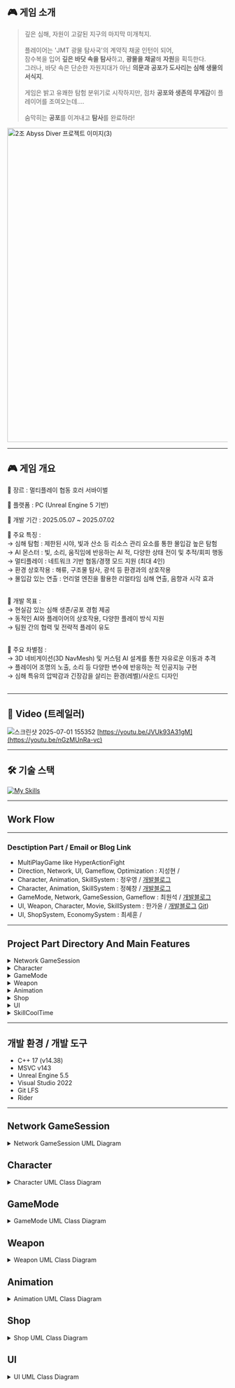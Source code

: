 
<div align = left>
  
## 🎮 게임 소개

> 깊은 심해, 자원이 고갈된 지구의 마지막 미개척지. <br><br>
> 플레이어는 'JMT 광물 탐사국'의 계약직 채굴 인턴이 되어, <br>
> 잠수복을 입어 **깊은 바닷 속을 탐사**하고, **광물을 채굴**해 **자원**을  획득한다. <br>
> 그러나, 바닷 속은 단순한 자원지대가 아닌 **의문과 공포가 도사리는 심해 생물의 서식지**. <br><br>
> 게임은 밝고 유쾌한 탐험 분위기로 시작하지만, 점차 **공포와 생존의 무게감**이 플레이어를 조여오는데…. <br><br>
> 숨막히는 **공포**를 이겨내고 **탐사**를 완료하라!

<img width="717" alt="2조 Abyss Diver 프로젝트 이미지(3)" src="https://github.com/user-attachments/assets/30ea249a-2e6a-4c33-afb7-4dadc3d98678" />

---

## 🎮 게임 개요

📌 장르 : 멀티플레이 협동 호러 서바이벌

📌 플랫폼 : PC (Unreal Engine 5 기반)

📌 개발 기간 : 2025.05.07 ~ 2025.07.02

📌 주요 특징 :<br>
    → 심해 탐험 : 제한된 시야, 빛과 산소 등 리소스 관리 요소를 통한 몰입감 높은 탐험 <br>
    → AI 몬스터 : 빛, 소리, 움직임에 반응하는 AI 적, 다양한 상태 전이 및 추적/회피 행동 <br>
    → 멀티플레이 : 네트워크 기반 협동/경쟁 모드 지원 (최대 4인) <br>
    → 환경 상호작용 : 해류, 구조물 탐사, 광석 등 환경과의 상호작용 <br>
    → 몰입감 있는 연출 : 언리얼 엔진을 활용한 리얼타임 심해 연출, 음향과 시각 효과 <br><br> 

📌 개발 목표 :<br>
    → 현실감 있는 심해 생존/공포 경험 제공<br>
    → 동적인 AI와 플레이어의 상호작용, 다양한 플레이 방식 지원<br>
    → 팀원 간의 협력 및 전략적 플레이 유도<br><br>

📌 주요 차별점 :<br>
    → 3D 네비게이션(3D NavMesh) 및 커스텀 AI 설계를 통한 자유로운 이동과 추격<br>
    → 플레이어 조명의 노출, 소리 등 다양한 변수에 반응하는 적 인공지능 구현<br>
    → 심해 특유의 압박감과 긴장감을 살리는 환경(레벨)/사운드 디자인<br><br>

---
## 🎥 Video (트레일러)
![스크린샷 2025-07-01 155352](https://github.com/user-attachments/assets/493eb057-b5f5-4069-8862-eb47b7c2ee97)
[https://youtu.be/JVUk93A31gM](https://youtu.be/nGzMUnRa-vc)

---
## 🛠️ 기술 스택
[![My Skills](https://skillicons.dev/icons?i=cpp,visualstudio,git,github,rider,unreal,notion&theme=light)](https://skillicons.dev)

---

## Work Flow


---
### Desctiption Part / Email or Blog Link <br>
- MultiPlayGame like HyperActionFight 
- Direction, Network, UI, Gameflow, Optimization : 지성현 /  <br>
- Character, Animation, SkillSystem : 정우영  /  [개발블로그](https://velog.io/@buu1147/2025-04-18-KPT%ED%9A%8C%EA%B3%A0)<br>
- Character, Animation, SkillSystem : 정혜창 / [개발블로그](https://velog.io/@hch9097/posts)<br>
- GameMode, Network, GameSession, Gameflow  : 최원석 /  [개발블로그](https://onestone13.tistory.com/)<br>
- UI, Weapon, Character, Movie, SkillSystem  : 한가윤 / [개발블로그](https://yoosorang.tistory.com) [Git](https://github.com/swehio))<br>
- UI, ShopSystem, EconomySystem  : 최세훈 /  <br>

---
## Project Part Directory And Main Features <br>
<details>
  <summary> Network GameSession </summary>
  
    | -- Source
      | -- GameMode
        | -- MainLobyGameMode // 클라이언트가 닉네임과, 사용할 케릭터를 선택할 수 있다.
        | -- GFBaseGameMode // 모든 플레이어가 선택을 완료 할 경우 다음 레벨로 전환한다.
      | -- Actor
- C++ 기반의 플레이어 로직 설계
  - Enhanced Input System을 사용한 입력 액션
  - CharacterMovement Component을 사용한 캐릭터 로직 설계
  - Tick을 사용하지 않은 이벤트 기반의 플레이어 로직 구현
  - GameInstance와 연동한 레벨 전환시 플레이어 정보 저장/불러오기 기능
</details>

<details>
  <summary> Character </summary>
  
        | -- Character
          | -- BP_MainCharacter // 케릭터가 멀티플레이어를 하기 위한 구조를 갖춘 기본 클래스
            | -- CBP_Default // 케릭터가 멀티플레이어 이후 애니메이션을 적용하기 위한 자료를 가지고 있는 클래스
              | -- ABP_Default // Locomotion과 타격 애니메이션이 들어있는 애니메이션 블루프린트
              | -- CBP_Night  //  리타겟한 스켈레탈이 보이는 케릭터
              | -- CBP_Archer  //  리타겟한 스켈레탈이 보이는 케릭터
              | -- CBP_Berserker //  리타겟한 스켈레탈이 보이는 케릭터
              | -- CBP_Magiction //  리타겟한 스켈레탈이 보이는 케릭터
</details>

<details>
  <summary> GameMode </summary> 

        | -- GameMode  
          | -- GFBaseGameMode  
            | -- GF_FFAGameMode // 개인전 (FFA) 모드  
            | -- GFStoreGameMode // 상점에서 아이템을 구매하는 스토어 모드  
            | -- BP_GM_Multiplayer (Blueprint) // 멀티플레이어용 기본 블루프린트 GameMode  
              | -- BP_GF_DOM_Multiplayer (Blueprint) // 점령전 (DOM, Domination) 모드  
              | -- BP_GF_TDM_Multiplayer (Blueprint) // 팀 데스매치 (TDM, Team Deathmatch) 모드  

- 팀전 모드를 템플릿을 기준으로 팀전 로직을 제거한 개인전 모드(FFA)를 별도로 제작하여 재사용성을 높임.
- 게임 모드를 개인전과 팀전 모드로 나누고, 추가 모드를 쉽게 확장할 수 있도록 설계함.
- 최상위에는 GFBaseGameMode를 두고, 레벨 전환과 플레이어 준비 완료 체크 등 공통 로직을 구현하여 중복을 제거.
</details>

<details>
  <summary> Weapon </summary>
  
          | -- WeaponBase // 근접 무기에 메쉬와 로직을 담는 클래스     
              | -- TowHandedSword // 양손검
              | -- SwordAndShield // 검과 방패
          | -- RangeWeaponBase // 원거리 무기 메쉬와 로직을 담는 클래스
              | -- MagicBook // 마법책
              | -- Bow // 활
          | -- SkillBase // 콜리전과 이펙트를 가진 클래스
              | -- VFX // 이펙트만 소유한 클래스 (제거 및 변경을 원하랗게 하기 위해서)     
</details>

<details>
  <summary> Animation </summary>
### Animation
</details>

<details>
  <summary> Shop </summary>
### Shop
</details>

<details>
  <summary> UI </summary>
### UI
</details>

<details>
  <summary> SkillCoolTime </summary>
### SkillCoolTime
</details>

---
## 개발 환경 / 개발 도구
- C++ 17 (v14.38)
- MSVC v143
- Unreal Engine 5.5
- Visual Studio 2022
- Git LFS
- Rider
</div>

---
## Network GameSession
<details>
<summary>Network GameSession UML Diagram</summary>    

</details>

## Character
<details>
<summary>Character UML Class Diagram</summary>
</details>

## GameMode
<details>
<summary>GameMode UML Class Diagram</summary>
</details>

## Weapon
<details>
<summary>Weapon UML Class Diagram</summary>
</details>

## Animation
<details>
<summary>Animation UML Class Diagram</summary>
</details>

## Shop
<details>
<summary>Shop UML Class Diagram</summary>
</details>

## UI
<details>
<summary>UI UML Class Diagram</summary>
</details>

